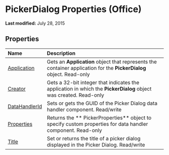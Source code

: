 
# PickerDialog Properties (Office)

 **Last modified:** July 28, 2015


## Properties



|**Name**|**Description**|
|:-----|:-----|
| [Application](7e8cdb9f-0261-5267-058f-39c00d6c9db2.md)|Gets an  **Application** object that represents the container application for the **PickerDialog** object. Read-only|
| [Creator](1c4ac795-ba4d-62e8-3d7d-e656bcbf85d3.md)|Gets a 32-bit integer that indicates the application in which the  **PickerDialog** object was created. Read-only|
| [DataHandlerId](6c494116-74a2-1fdc-bc1c-033191adfca1.md)|Sets or gets the GUID of the Picker Dialog data handler component. Read/write|
| [Properties](053b5d62-9d9a-68ed-c7ed-cf4df7053ecc.md)|Returns the ** PickerProperties** object to specify custom properties for data handler component. Read-only|
| [Title](76531e47-91a4-4d82-7825-ab900c5bf8e2.md)|Set or returns the title of a picker dialog displayed in the Picker Dialog. Read/write|
